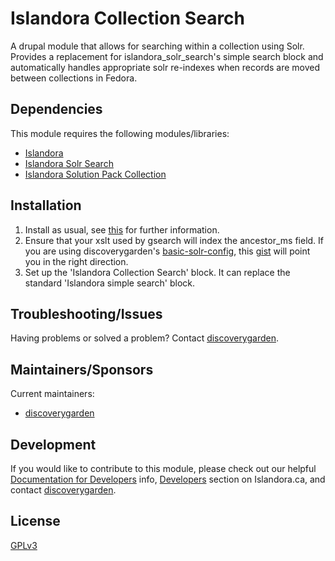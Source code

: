 # Islandora Collection Search

A drupal module that allows for searching within a collection using Solr.  Provides a replacement for islandora_solr_search's simple search block and automatically handles appropriate solr re-indexes when records are moved between collections in Fedora.

## Dependencies

This module requires the following modules/libraries:
* [Islandora](https://github.com/Islandora/islandora)
* [Islandora Solr Search](https://github.com/Islandora/islandora_solr_search)
* [Islandora Solution Pack Collection](https://github.com/Islandora/islandora_solution_pack_collection)

## Installation

  1. Install as usual, see [this](https://drupal.org/documentation/install/modules-themes/modules-7) for further information.
  1. Ensure that your xslt used by gsearch will index the ancestor_ms field.  If you are using discoverygarden's [basic-solr-config](https://github.com/discoverygarden/basic-solr-config?source=c), this [gist](https://gist.github.com/daniel-dgi/6001819) will point you in the right direction.
  1. Set up the 'Islandora Collection Search' block. It can replace the standard 'Islandora simple search' block.
  
## Troubleshooting/Issues

Having problems or solved a problem? Contact [discoverygarden](http://support.discoverygarden.ca).
  
## Maintainers/Sponsors
Current maintainers:

* [discoverygarden](https://github.com/discoverygarden)

## Development

If you would like to contribute to this module, please check out our helpful
[Documentation for Developers](https://github.com/Islandora/islandora/wiki#wiki-documentation-for-developers)
info, [Developers](http://islandora.ca/developers) section on Islandora.ca, and
contact [discoverygarden](http://support.discoverygarden.ca).

## License

[GPLv3](http://www.gnu.org/licenses/gpl-3.0.txt)
